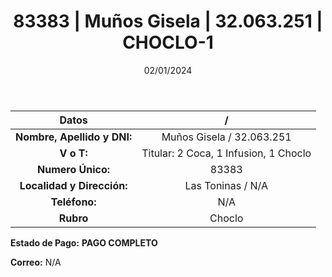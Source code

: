 ﻿---
title: 83383 | Muños Gisela | 32.063.251 | CHOCLO-1
date: 02/01/2024
draft: false
tags: ['toninas', 'titular', 'choclo']
---

|          **Datos**          |  /  |
|:---------------------------:|:---:|
| **Nombre, Apellido y DNI:** | Muños Gisela / 32.063.251 |
|          **V o T:**         | Titular: 2 Coca, 1 Infusion, 1 Choclo |
|      **Numero Único:**      | 83383 |
|  **Localidad y Dirección:** | Las Toninas / N/A |
|        **Teléfono:**        | N/A |
|          **Rubro**          | Choclo |

**Estado de Pago:** **PAGO COMPLETO**

**Correo:** N/A
